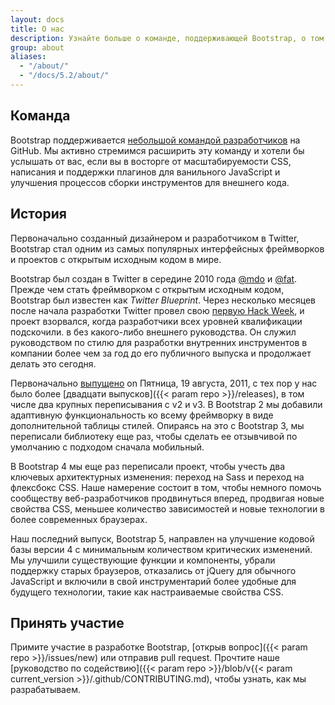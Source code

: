 ```yaml
---
layout: docs
title: О нас
description: Узнайте больше о команде, поддерживающей Bootstrap, о том, как и почему начался проект и как принять в нем участие.
group: about
aliases:
  - "/about/"
  - "/docs/5.2/about/"
---
```


## Команда

Bootstrap поддерживается [небольшой командой разработчиков](https://github.com/orgs/twbs/people) на GitHub. Мы активно стремимся расширить эту команду и хотели бы услышать от вас, если вы в восторге от масштабируемости CSS, написания и поддержки плагинов для ванильного JavaScript и улучшения процессов сборки инструментов для внешнего кода.

## История

Первоначально созданный дизайнером и разработчиком в Twitter, Bootstrap стал одним из самых популярных интерфейсных фреймворков и проектов с открытым исходным кодом в мире.

Bootstrap был создан в Twitter в середине 2010 года [@mdo](https://twitter.com/mdo) и [@fat](https://twitter.com/fat). Прежде чем стать фреймворком с открытым исходным кодом, Bootstrap был известен как _Twitter Blueprint_. Через несколько месяцев после начала разработки Twitter провел свою [первую Hack Week](https://blog.twitter.com/engineering/en_us/a/2010/hack-week.html), и проект взорвался, когда разработчики всех уровней квалификации подскочили. в без какого-либо внешнего руководства. Он служил руководством по стилю для разработки внутренних инструментов в компании более чем за год до его публичного выпуска и продолжает делать это сегодня.

Первоначально [выпущено](https://blog.twitter.com/developer/en_us/a/2011/bootstrap-twitter.html) on <time datetime="2011-08-19 11:25">Пятница, 19 августа, 2011</time>, с тех пор у нас было более [двадцати выпусков]({{< param repo >}}/releases), в том числе два крупных переписывания с v2 и v3. В Bootstrap 2 мы добавили адаптивную функциональность ко всему фреймворку в виде дополнительной таблицы стилей. Опираясь на это с Bootstrap 3, мы переписали библиотеку еще раз, чтобы сделать ее отзывчивой по умолчанию с подходом сначала мобильный.

В Bootstrap 4 мы еще раз переписали проект, чтобы учесть два ключевых архитектурных изменения: переход на Sass и переход на флексбокс CSS. Наше намерение состоит в том, чтобы немного помочь сообществу веб-разработчиков продвинуться вперед, продвигая новые свойства CSS, меньшее количество зависимостей и новые технологии в более современных браузерах.

Наш последний выпуск, Bootstrap 5, направлен на улучшение кодовой базы версии 4 с минимальным количеством критических изменений. Мы улучшили существующие функции и компоненты, убрали поддержку старых браузеров, отказались от jQuery для обычного JavaScript и включили в свой инструментарий более удобные для будущего технологии, такие как настраиваемые свойства CSS.

## Принять участие

Примите участие в разработке Bootstrap, [открыв вопрос]({{< param repo >}}/issues/new) или отправив pull request. Прочтите наше [руководство по содействию]({{< param repo >}}/blob/v{{< param current_version >}}/.github/CONTRIBUTING.md), чтобы узнать, как мы разрабатываем.
